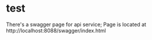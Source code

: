 # test
There's a swagger page for api service;
Page is located at http://localhost:8088/swagger/index.html

